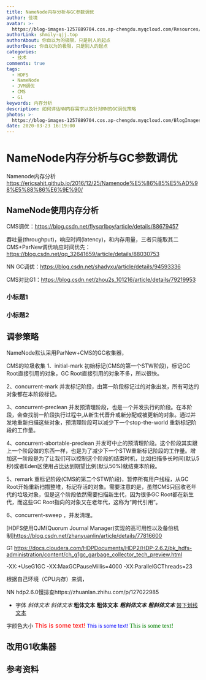 ```yaml
---
title: NameNode内存分析与GC参数调优
author: 佳境
avatar: >-
  https://blog-images-1257889704.cos.ap-chengdu.myqcloud.com/Resources/img/custom/avatar.jpg
authorLink: shmily-qjj.top
authorAbout: 你自以为的极限，只是别人的起点
authorDesc: 你自以为的极限，只是别人的起点
categories:
  - 技术
comments: true
tags:
  - HDFS
  - NameNode
  - JVM调优
  - CMS
  - G1
keywords: 内存分析
description: 如何评估NN内存需求以及针对NN的GC调优策略
photos: >-
  https://blog-images-1257889704.cos.ap-chengdu.myqcloud.com/BlogImages/Kafka/Kafka-Cover.jpg
date: 2020-03-23 16:19:00
---
```

# NameNode内存分析与GC参数调优

 Namenode内存分析 https://ericsahit.github.io/2016/12/25/Namenode%E5%86%85%E5%AD%98%E5%88%86%E6%9E%90/

## NameNode使用内存分析    
CMS调优：https://blog.csdn.net/flysqrlboy/article/details/88679457

吞吐量(throughput)，响应时间(latency)，和内存用量，三者只能取其二
CMS+ParNew调优响应时间优先：https://blog.csdn.net/qq_32641659/article/details/88030753



NN GC调优：https://blog.csdn.net/shadyxu/article/details/94593336



CMS对比G1：https://blog.csdn.net/zhou2s_101216/article/details/79219953

### 小标题1  

### 小标题2  


## 调参策略
NameNode默认采用ParNew+CMS的GC收集器，

CMS的垃圾收集
1、initial-mark 初始标记(CMS的第一个STW阶段)，标记GC Root直接引用的对象，GC Root直接引用的对象不多，所以很快。

2、concurrent-mark 并发标记阶段，由第一阶段标记过的对象出发，所有可达的对象都在本阶段标记。

3、concurrent-preclean 并发预清理阶段，也是一个并发执行的阶段。在本阶段，会查找前一阶段执行过程中,从新生代晋升或新分配或被更新的对象。通过并发地重新扫描这些对象，预清理阶段可以减少下一个stop-the-world 重新标记阶段的工作量。

4、concurrent-abortable-preclean 并发可中止的预清理阶段。这个阶段其实跟上一个阶段做的东西一样，也是为了减少下一个STW重新标记阶段的工作量。增加这一阶段是为了让我们可以控制这个阶段的结束时机，比如扫描多长时间(默认5秒)或者Eden区使用占比达到期望比例(默认50%)就结束本阶段。

5、remark 重标记阶段(CMS的第二个STW阶段)，暂停所有用户线程，从GC Root开始重新扫描整堆，标记存活的对象。需要注意的是，虽然CMS只回收老年代的垃圾对象，但是这个阶段依然需要扫描新生代，因为很多GC Root都在新生代，而这些GC Root指向的对象又在老年代，这称为“跨代引用”。

6、concurrent-sweep ，并发清理。


[HDFS使用QJM(Quorum Journal Manager)实现的高可用性以及备份机制]https://blog.csdn.net/zhanyuanlin/article/details/77816600



G1
https://docs.cloudera.com/HDPDocuments/HDP2/HDP-2.6.2/bk_hdfs-administration/content/ch_g1gc_garbage_collector_tech_preview.html

-XX:+UseG1GC -XX:MaxGCPauseMillis=4000 -XX:ParallelGCThreads=23

根据自己环境（CPU内存）来调，

NN hdp2.6.0慢排查https://zhuanlan.zhihu.com/p/127022985

* 字体
*斜体文本*
_斜体文本_
**粗体文本**
__粗体文本__
***粗斜体文本***
___粗斜体文本___
<u>带下划线文本</u>

字颜色大小
<font size="3" color="red">This is some text!</font>
<font size="2" color="blue">This is some text!</font>
<font face="verdana" color="green"  size="3">This is some text!</font>


## 改用G1收集器

## 参考资料  


